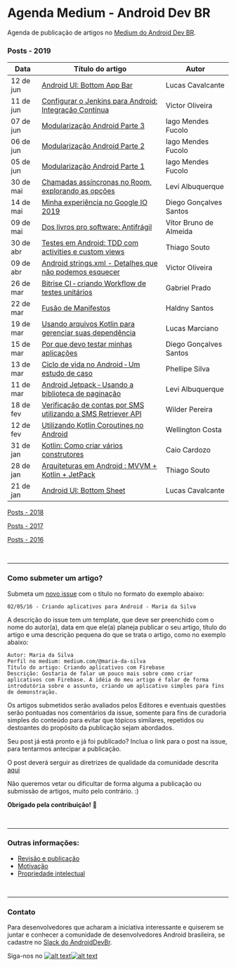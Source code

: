 # Agenda Medium - Android Dev BR

Agenda de publicação de artigos no [Medium do Android Dev BR](http://medium.com/android-dev-br).

### Posts - 2019
 Data | Título do artigo | Autor 
 ---- | ---------------- | ----- 
12 de jun | [Android UI: Bottom App Bar](https://medium.com/android-dev-br/android-ui-bottom-app-bar-e3630e581a2b) | Lucas Cavalcante
11 de jun | [Configurar o Jenkins para Android: Integração Contínua](https://medium.com/android-dev-br/configurar-o-jenkins-para-android-integra%C3%A7%C3%A3o-cont%C3%ADnua-a2f8a18516f6) | Victor Oliveira
07 de jun | [Modularização Android Parte 3](https://medium.com/android-dev-br/modulariza%C3%A7%C3%A3o-android-parte-3-22622ae7d162) | Iago Mendes Fucolo
06 de jun | [Modularização Android Parte 2](https://medium.com/android-dev-br/modulariza%C3%A7%C3%A3o-android-parte-2-aab52b903d90) | Iago Mendes Fucolo
05 de jun | [Modularização Android Parte 1](https://medium.com/android-dev-br/modulariza%C3%A7%C3%A3o-android-parte-1-b69b509571c9) | Iago Mendes Fucolo
30 de mai | [Chamadas assíncronas no Room, explorando as opções](https://medium.com/android-dev-br/chamadas-ass%C3%ADncronas-no-room-explorando-as-op%C3%A7%C3%B5es-rx-livedata-e-coroutines-215c235b26a1) | Levi Albuquerque
14 de mai | [Minha experiência no Google IO 2019](https://medium.com/android-dev-br/minha-experi%C3%AAncia-no-google-io-2019-3462a0b2a72a) | Diego Gonçalves Santos
09 de mai | [Dos livros pro software: Antifrágil](https://medium.com/android-dev-br/dos-livros-pro-software-antifr%C3%A1gil-9ac6c68af4d8) | Vítor Bruno de Almeida
30 de abr | [Testes em Android: TDD com activities e custom views](https://medium.com/android-dev-br/testes-em-android-test-driven-development-com-activities-e-custom-views-24d08dccd11a) | Thiago Souto
09 de abr | [Android strings.xml - Detalhes que não podemos esquecer](https://medium.com/android-dev-br/android-string-xml-detalhes-que-n%C3%A3o-podemos-esquecer-2c4fb57f9bd) | Victor Oliveira
26 de mar | [Bitrise CI - criando Workflow de testes unitários](https://medium.com/android-dev-br/bitrise-ci-criando-workflow-de-testes-unit%C3%A1rios-com-cobertura-de-c%C3%B3digo-1e7ed648a86b) | Gabriel Prado
22 de mar | [Fusão de Manifestos](https://medium.com/android-dev-br/fus%C3%A3o-de-manifestos-como-s%C3%A3o-aplicadas-regras-para-gerar-um-%C3%BAnico-arquivo-androidmanifest-xml-f7a9ff0fafa7) | Haldny Santos
19 de mar | [Usando arquivos Kotlin para gerenciar suas dependência](https://medium.com/android-dev-br/usando-arquivos-kotlin-para-gerenciar-suas-depend%C3%AAncia-b61d2480a501) | Lucas Marciano
15 de mar | [Por que devo testar minhas aplicações](https://medium.com/android-dev-br/por-que-devo-testar-minhas-aplica%C3%A7%C3%B5es-3c169716d714) | Diego Gonçalves Santos
13 de mar | [Ciclo de vida no Android - Um estudo de caso](https://medium.com/android-dev-br/ciclo-de-vida-no-android-um-estudo-de-caso-65d59398ab6f) | Phellipe Silva
11 de mar | [Android Jetpack - Usando a biblioteca de paginação](https://medium.com/android-dev-br/android-jetpack-usando-a-biblioteca-de-pagina%C3%A7%C3%A3o-e29e570db1b5) | Levi Albuquerque
18 de fev | [Verificação de contas por SMS utilizando a SMS Retriever API](https://medium.com/android-dev-br/verifica%C3%A7%C3%A3o-de-contas-por-sms-utilizando-a-sms-retriever-api-ce501d57d592) | Wilder Pereira
12 de fev | [Utilizando Kotlin Coroutines no Android](https://medium.com/android-dev-br/utilizando-kotlin-coroutines-no-android-c73fcda71e27) | Wellington Costa
31 de jan | [Kotlin: Como criar vários construtores](https://medium.com/android-dev-br/kotlin-como-criar-v%C3%A1rios-construtores-e6d84759c5b3) | Caio Cardozo
28 de jan | [Arquiteturas em Android : MVVM + Kotlin + JetPack](https://medium.com/android-dev-br/arquiteturas-em-android-mvvm-kotlin-android-architecture-components-databinding-lifecycle-d5e7a9023cf3) | Thiago Souto
21 de jan | [Android UI: Bottom Sheet](https://medium.com/android-dev-br/android-ui-bottom-sheet-4709cad826d2) | Lucas Cavalcante

[Posts - 2018](https://github.com/androiddevbr/agenda-medium/blob/master/_historico/2018.md)

[Posts - 2017](https://github.com/androiddevbr/agenda-medium/blob/master/_historico/2017.md)

[Posts - 2016](https://github.com/androiddevbr/agenda-medium/blob/master/_historico/2016.md)

<br>

------------


### Como submeter um artigo?

Submeta um [novo issue](https://github.com/androiddevbr/agenda-medium/issues/new) com o título no formato do exemplo abaixo:

    02/05/16 - Criando aplicativos para Android - Maria da Silva

A descrição do issue tem um template, que deve ser preenchido com o nome do autor(a), data em que ele(a) planeja publicar o seu artigo, título do artigo e uma descrição pequena do que se trata o artigo, como no exemplo abaixo:

    Autor: Maria da Silva
    Perfil no medium: medium.com/@maria-da-silva
    Título do artigo: Criando aplicativos com Firebase
    Descrição: Gostaria de falar um pouco mais sobre como criar aplicativos com Firebase. A idéia do meu artigo é falar de forma introdutória sobre o assunto, criando um aplicativo simples para fins de demonstração.
    
Os artigos submetidos serão avaliados pelos Editores e eventuais questões serão pontuadas nos comentários da issue, somente para fins de curadoria simples do conteúdo para evitar que tópicos similares, repetidos ou destoantes do propósito da publicação sejam abordados.

Seu post já está pronto e já foi publicado? Inclua o link para o post na issue, para tentarmos antecipar a publicação.

O post deverá serguir as diretrizes de qualidade da comunidade descrita [aqui](https://github.com/androiddevbr/agenda-medium/blob/master/guideline.md)

Não queremos vetar ou dificultar de forma alguma a publicação ou submissão de artigos, muito pelo contrário. :) 


**Obrigado pela contribuição!** :tada:

<br>

------------


### Outras informações:

* [Revisão e publicação](https://github.com/androiddevbr/agenda-medium/blob/master/_info/revisao.md)
* [Motivação](https://github.com/androiddevbr/agenda-medium/blob/master/_info/motivacao.md)
* [Propriedade intelectual](https://github.com/androiddevbr/agenda-medium/blob/master/_info/propriedade.md)

<br>

------------


### Contato
Para desenvolvedores que acharam a iniciativa interessante e quiserem se juntar e conhecer a comunidade de desenvolvedores Android brasileira, se cadastre no [Slack do AndroidDevBr](http://slack.androiddevbr.org/).

Siga-nos no [![alt text][1.1]][1][![alt text][2.1]][2]

[1.1]: http://i.imgur.com/wWzX9uB.png (twitter icon with padding)
[2.1]: http://i.imgur.com/9I6NRUm.png (github icon with padding)

[1]: http://www.twitter.com/AndroidDevBrOrg
[2]: https://github.com/androiddevbr

